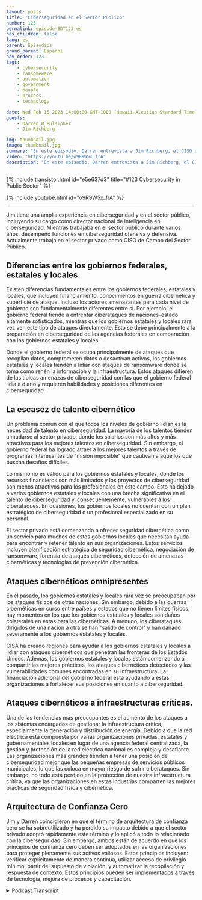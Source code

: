 ```yaml
---
layout: posts
title: "Ciberseguridad en el Sector Público"
number: 123
permalink: episode-EDT123-es
has_children: false
lang: es
parent: Episodios
grand_parent: Español
nav_order: 123
tags:
    - cybersecurity
    - ransomeware
    - automation
    - government
    - people
    - process
    - technology

date: Wed Feb 15 2023 14:00:00 GMT-1000 (Hawaii-Aleutian Standard Time)
guests:
    - Darren W Pulsipher
    - Jim Richberg

img: thumbnail.jpg
image: thumbnail.jpg
summary: "En este episodio, Darren entrevista a Jim Richberg, el CISO de campo del sector público de Forinet, para discutir las diferencias en ciberseguridad en el sector público. El gobierno federal es muy diferente de los gobiernos estatales y locales en lo que respecta a ciberseguridad y sus enfoques."
video: "https://youtu.be/o9R9W5x_frA"
description: "En este episodio, Darren entrevista a Jim Richberg, el CISO de campo del sector público de Forinet, para discutir las diferencias en ciberseguridad en el sector público. El gobierno federal es muy diferente de los gobiernos estatales y locales en lo que respecta a ciberseguridad y sus enfoques."
---
```


<div>
{% include transistor.html id="e5e637d3" title="#123 Cybersecurity in Public Sector" %}

{% include youtube.html id="o9R9W5x_frA" %}
</div>

---

Jim tiene una amplia experiencia en ciberseguridad y en el sector público, incluyendo su cargo como director nacional de inteligencia en ciberseguridad. Mientras trabajaba en el sector público durante varios años, desempeñó funciones en ciberseguridad ofensiva y defensiva. Actualmente trabaja en el sector privado como CISO de Campo del Sector Público.

## Diferencias entre los gobiernos federales, estatales y locales

Existen diferencias fundamentales entre los gobiernos federales, estatales y locales, que incluyen financiamiento, conocimientos en guerra cibernética y superficie de ataque. Incluso los actores amenazantes para cada nivel de gobierno son fundamentalmente diferentes entre sí. Por ejemplo, el gobierno federal tiende a enfrentar ciberataques de naciones-estado altamente sofisticados, mientras que los gobiernos estatales y locales rara vez ven este tipo de ataques directamente. Esto se debe principalmente a la preparación en ciberseguridad de las agencias federales en comparación con los gobiernos estatales y locales.

Donde el gobierno federal se ocupa principalmente de ataques que recopilan datos, comprometen datos o desactivan activos, los gobiernos estatales y locales tienden a lidiar con ataques de ransomware donde se toma como rehén la información y la infraestructura. Estos ataques difieren de las típicas amenazas de ciberseguridad con las que el gobierno federal lidia a diario y requieren habilidades y posiciones diferentes en ciberseguridad.

## La escasez de talento cibernético

Un problema común con el que todos los niveles de gobierno lidian es la necesidad de talento en ciberseguridad. La mayoría de los talentos tienden a mudarse al sector privado, donde los salarios son más altos y más atractivos para los mejores talentos en ciberseguridad. Sin embargo, el gobierno federal ha logrado atraer a los mejores talentos a través de programas interesantes de "misión imposible" que cautivan a aquellos que buscan desafíos difíciles.

Lo mismo no es válido para los gobiernos estatales y locales, donde los recursos financieros son más limitados y los proyectos de ciberseguridad son menos atractivos para los profesionales en este campo. Esto ha dejado a varios gobiernos estatales y locales con una brecha significativa en el talento de ciberseguridad y, consecuentemente, vulnerables a los ciberataques. En ocasiones, los gobiernos locales no cuentan con un plan estratégico de ciberseguridad o un profesional especializado en su personal.

El sector privado está comenzando a ofrecer seguridad cibernética como un servicio para muchos de estos gobiernos locales que necesitan ayuda para encontrar y retener talento en sus organizaciones. Estos servicios incluyen planificación estratégica de seguridad cibernética, negociación de ransomware, forensia de ataques cibernéticos, detección de amenazas cibernéticas y tecnologías de prevención cibernética.

## Ataques cibernéticos omnipresentes

En el pasado, los gobiernos estatales y locales rara vez se preocupaban por los ataques físicos de otras naciones. Sin embargo, debido a las guerras cibernéticas en curso entre países y estados que no tienen límites físicos, hay momentos en los que los gobiernos estatales y locales son daños colaterales en estas batallas cibernéticas. A menudo, los ciberataques dirigidos de una nación a otra se han "salido de control" y han dañado severamente a los gobiernos estatales y locales.

CISA ha creado regiones para ayudar a los gobiernos estatales y locales a lidiar con ataques cibernéticos que penetran las fronteras de los Estados Unidos. Además, los gobiernos estatales y locales están comenzando a compartir las mejores prácticas, los ataques cibernéticos detectados y las vulnerabilidades comunes encontradas en su infraestructura. La financiación adicional del gobierno federal está ayudando a estas organizaciones a fortalecer sus posiciones en cuanto a ciberseguridad.

## Ataques cibernéticos a infraestructuras críticas.

Una de las tendencias más preocupantes es el aumento de los ataques a los sistemas encargados de gestionar la infraestructura crítica, especialmente la generación y distribución de energía. Debido a que la red eléctrica está compuesta por varias organizaciones privadas, estatales y gubernamentales locales en lugar de una agencia federal centralizada, la gestión y protección de la red eléctrica nacional es compleja y desafiante. Las organizaciones más grandes tienden a tener una posición de ciberseguridad mejor que las pequeñas empresas de servicios públicos municipales, lo que las coloca en mayor riesgo de sufrir ciberataques. Sin embargo, no todo está perdido en la protección de nuestra infraestructura crítica, ya que las organizaciones en estas industrias comparten las mejores prácticas de seguridad física y cibernética.

## Arquitectura de Confianza Cero

Jim y Darren coincidieron en que el término de arquitectura de confianza cero se ha sobreutilizado y ha perdido su impacto debido a que el sector privado adoptó rápidamente este término y lo aplicó a todo lo relacionado con la ciberseguridad. Sin embargo, ambos están de acuerdo en que los principios de confianza cero deben ser adoptados en las organizaciones para proteger plenamente sus activos valiosos. Estos principios incluyen: verificar explícitamente de manera continua, utilizar acceso de privilegio mínimo, partir del supuesto de violación, y automatizar la recopilación y respuesta de contexto. Estos principios pueden ser implementados a través de tecnología, mejora de procesos y capacitación.



<details>
<summary> Podcast Transcript </summary>

<p></p>

</details>
